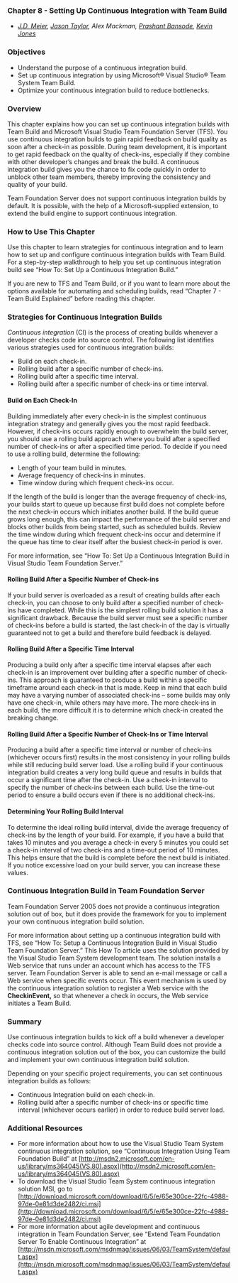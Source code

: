 ### Chapter 8 - Setting Up Continuous Integration with Team Build
- _[J.D. Meier](http://blogs.msdn.com/jmeier), [Jason Taylor](http://jtaylorgoodlife.blogspot.com/), Alex Mackman, [Prashant Bansode](http://prashantbansode.blogspot.com/), [Kevin Jones](http://blogs.advantaje.com/blog/kevin/)_

### Objectives
* Understand the purpose of a continuous integration build.
* Set up continuous integration by using Microsoft® Visual Studio® Team System Team Build.
* Optimize your continuous integration build to reduce bottlenecks.

### Overview
This chapter explains how you can set up continuous integration builds with Team Build and Microsoft Visual Studio Team Foundation Server (TFS). You use continuous integration builds to gain rapid feedback on build quality as soon after a check-in as possible. During team development, it is important to get rapid feedback on the quality of check-ins, especially if they combine with other developer’s changes and break the build. A continuous integration build gives you the chance to fix code quickly in order to unblock other team members, thereby improving the consistency and quality of your build. 

Team Foundation Server does not support continuous integration builds by default. It is possible, with the help of a Microsoft-supplied extension, to extend the build engine to support continuous integration.

### How to Use This Chapter
Use this chapter to learn strategies for continuous integration and to learn how to set up and configure continuous integration builds with Team Build. For a step-by-step walkthrough to help you set up continuous integration build see “How To: Set Up a Continuous Integration Build.” 

If you are new to TFS and Team Build, or if you want to learn more about the options available for automating and scheduling builds, read “Chapter 7 - Team Build Explained” before reading this chapter.

### Strategies for Continuous Integration Builds 
_Continuous integration_ (CI) is the process of creating builds whenever a developer checks code into source control. The following list identifies various strategies used for continuous integration builds:
* Build on each check-in.
* Rolling build after a specific number of check-ins.
* Rolling build after a specific time interval.
* Rolling build after a specific number of check-ins or time interval.

#### Build on Each Check-In
Building immediately after every check-in is the simplest continuous integration strategy and generally gives you the most rapid feedback. However, if check-ins occurs rapidly enough to overwhelm the build server, you should use a rolling build approach where you build after a specified number of check-ins or after a specified time period.  To decide if you need to use a rolling build, determine the following:
* Length of your team build in minutes.
* Average frequency of check-ins in minutes.
* Time window during which frequent check-ins occur.

If the length of the build is longer than the average frequency of check-ins, your builds start to queue up because first build does not complete before the next check-in occurs which initiates another build. If the build queue grows long enough, this can impact the performance of the build server and blocks other builds from being started, such as scheduled builds. Review the time window during which frequent check-ins occur and determine if the queue has time to clear itself after the busiest check-in period is over.

For more information, see “How To: Set Up a Continuous Integration Build in Visual Studio Team Foundation Server.”

#### Rolling Build After a Specific Number of Check-ins
If your build server is overloaded as a result of creating builds after each check-in, you can choose to only build after a specified number of check-ins have completed. While this is the simplest rolling build solution it has a significant drawback. Because the build server must see a specific number of check-ins before a build is started, the last check-in of the day is virtually guaranteed not to get a build and therefore build feedback is delayed.

#### Rolling Build After a Specific Time Interval
Producing a build only after a specific time interval elapses after each check-in is an improvement over building after a specific number of check-ins. This approach is guaranteed to produce a build within a specific timeframe around each check-in that is made. Keep in mind that each build may have a varying number of associated check-ins – some builds may only have one check-in, while others may have more. The more check-ins in each build, the more difficult it is to determine which check-in created the breaking change.

#### Rolling Build After a Specific Number of Check-Ins or Time Interval
Producing a build after a specific time interval or number of check-ins (whichever occurs first) results in the most consistency in your rolling builds while still reducing build server load. Use a rolling build if your continuous integration build creates a very long build queue and results in builds that occur a significant time after the check-in. Use a check-in interval to specify the number of check-ins between each build. Use the time-out period to ensure a build occurs even if there is no additional check-ins. 

#### Determining Your Rolling Build Interval
To determine the ideal rolling build interval, divide the average frequency of check-ins by the length of your build.  For example, if you have a build that takes 10 minutes and you average a check-in every 5 minutes you could set a check-in interval of two check-ins and a time-out period of 10 minutes. This helps ensure that the build is complete before the next build is initiated. If you notice excessive load on your build server, you can increase these values.  

### Continuous Integration Build in Team Foundation Server
Team Foundation Server 2005 does not provide a continuous integration solution out of box, but it does provide the framework for you to implement your own continuous integration build solution.

For more information about setting up a continuous integration build with TFS, see “How To: Setup a Continuous Integration Build in Visual Studio Team Foundation Server.” This How To article uses the solution provided by the Visual Studio Team System development team. The solution installs a Web service that runs under an account which has access to the TFS server. Team Foundation Server is able to send an e-mail message or call a Web service when specific events occur. This event mechanism is used by the continuous integration solution to register a Web service with the **CheckinEvent,** so that whenever a check in occurs, the Web service initiates a Team Build.

### Summary
Use continuous integration builds to kick off a build whenever a developer checks code into source control. Although Team Build does not provide a continuous integration solution out of the box, you can customize the build and implement your own continuous integration build solution. 

Depending on your specific project requirements, you can set continuous integration builds as follows:
* Continuous Integration build on each check-in. 
* Rolling build after a specific number of check-ins or specific time interval (whichever occurs earlier) in order to reduce build server load.

### Additional Resources
* For more information about how to use the Visual Studio Team System continuous integration solution, see “Continuous Integration Using Team Foundation Build” at [http://msdn2.microsoft.com/en-us/library/ms364045(VS.80).aspx](http://msdn2.microsoft.com/en-us/library/ms364045(VS.80).aspx)
* To download the Visual Studio Team System continuous integration solution MSI, go to [http://download.microsoft.com/download/6/5/e/65e300ce-22fc-4988-97de-0e81d3de2482/ci.msi](http://download.microsoft.com/download/6/5/e/65e300ce-22fc-4988-97de-0e81d3de2482/ci.msi)
* For more information about agile development and continuous integration in Team Foundation Server, see “Extend Team Foundation Server To Enable Continuous Integration” at  [http://msdn.microsoft.com/msdnmag/issues/06/03/TeamSystem/default.aspx](http://msdn.microsoft.com/msdnmag/issues/06/03/TeamSystem/default.aspx)
